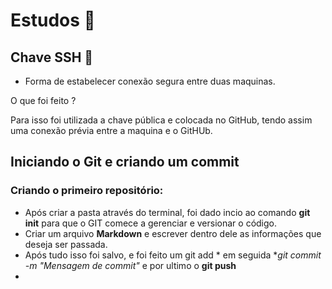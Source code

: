 #  Estudos :blue_book:


## 	Chave SSH :key:

 - Forma de estabelecer conexão segura entre duas maquinas.

O que foi feito ?

Para isso foi utilizada a chave pública e colocada no GitHub, tendo assim uma conexão prévia entre a maquina e o GitHUb.

## Iniciando o Git e criando um commit 

 ### Criando o primeiro repositório:
 - Após criar a pasta através do terminal, foi dado incio ao comando **git init** para que o GIT comece a gerenciar e versionar o código.
 - Criar um arquivo **Markdown**  e escrever dentro dele as informações que deseja ser passada.
 - Após tudo isso foi salvo, e foi feito um git add * em seguida **git commit -m "Mensagem de commit"* e por ultimo o **git push**
 - 
 
